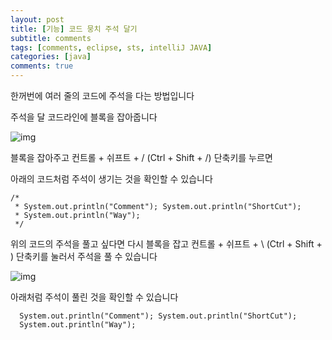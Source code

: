 ```yaml
---
layout: post
title: [기능] 코드 뭉치 주석 달기
subtitle: comments
tags: [comments, eclipse, sts, intelliJ JAVA]
categories: [java]
comments: true
---
```

한꺼번에 여러 줄의 코드에 주석을 다는 방법입니다

주석을 달 코드라인에 블록을 잡아줍니다



![img](https://blog.kakaocdn.net/dn/kCmCd/btq3n8A6OSC/oGSOhYEKPL7yvjcErUhqg0/img.png)



블록을 잡아주고 컨트롤 + 쉬프트 + / (Ctrl + Shift + /) 단축키를 누르면 

아래의 코드처럼 주석이 생기는 것을 확인할 수 있습니다

```
/*
 * System.out.println("Comment"); System.out.println("ShortCut");
 * System.out.println("Way");
 */
```

 

위의 코드의 주석을 풀고 싶다면 다시 블록을 잡고 컨트롤 + 쉬프트 + \ (Ctrl + Shift + \) 단축키를 눌러서 주석을 풀 수 있습니다



![img](https://blog.kakaocdn.net/dn/Qhcrk/btq3ncKT4Wa/jEUIze7WXEnXKX4dvTMkzK/img.png)



 

아래처럼 주석이 풀린 것을 확인할 수 있습니다

```
  System.out.println("Comment"); System.out.println("ShortCut");
  System.out.println("Way");
```

 
